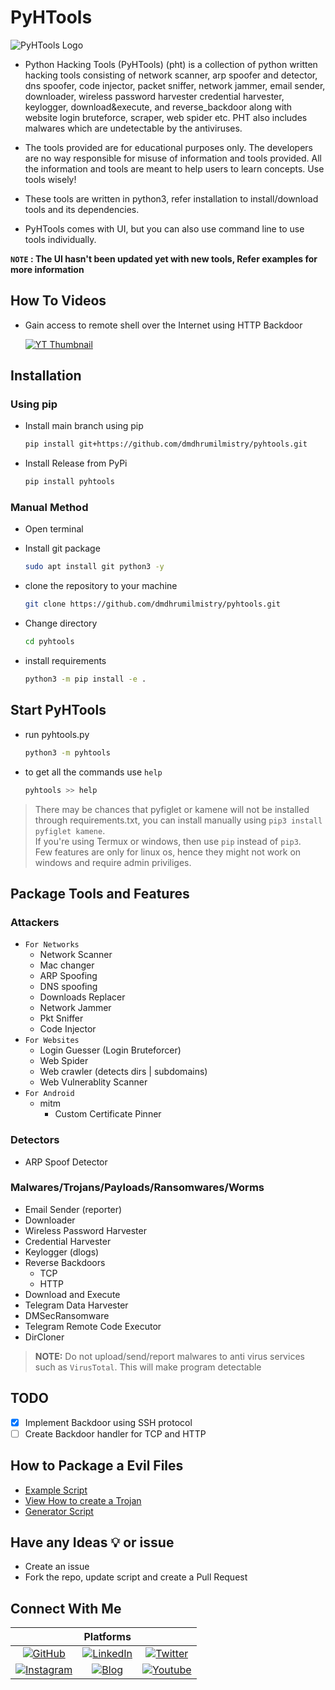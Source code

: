 # PyHTools

![PyHTools Logo](https://i.ibb.co/CtwVV5T/Py-HTools-without-bg-cropped.png)

- Python Hacking Tools (PyHTools) (pht) is a collection of python written hacking tools consisting of network scanner, arp spoofer and detector, dns spoofer, code injector, packet sniffer, network jammer, email sender, downloader, wireless password harvester credential harvester, keylogger, download&execute, and reverse_backdoor along with website login bruteforce, scraper, web spider etc. PHT also includes malwares which are undetectable by the antiviruses.

- The tools provided are for educational purposes only. The developers are no way responsible for misuse of information and tools provided. All the information and tools are meant to help users to learn concepts. Use tools wisely!

- These tools are written in python3, refer installation to install/download tools and its dependencies.

- PyHTools comes with UI, but you can also use command line to use tools individually.

**`NOTE` : The UI hasn't been updated yet with new tools, Refer examples for more information**

## How To Videos

- Gain access to remote shell over the Internet using HTTP Backdoor

  [![YT Thumbnail](https://img.youtube.com/vi/Wg-PiywAqyw/maxresdefault.jpg)](https://youtu.be/Wg-PiywAqyw)

## Installation

### Using pip

- Install main branch using pip

  ```bash
  pip install git+https://github.com/dmdhrumilmistry/pyhtools.git
  ```

- Install Release from PyPi

  ```bash
  pip install pyhtools
  ```

### Manual Method

- Open terminal

- Install git package

  ```bash
  sudo apt install git python3 -y
  ```

- clone the repository to your machine

  ```bash
  git clone https://github.com/dmdhrumilmistry/pyhtools.git
  ```

- Change directory

  ```bash
  cd pyhtools
  ```

- install requirements

  ```bash
  python3 -m pip install -e .
  ```

## Start PyHTools

- run pyhtools.py

  ```bash
  python3 -m pyhtools
  ```

- to get all the commands use `help`

  ```bash
  pyhtools >> help
  ```

> There may be chances that pyfiglet or kamene will not be installed through requirements.txt, you can install manually using `pip3 install pyfiglet kamene`.  
> If you're using Termux or windows, then use `pip` instead of `pip3`.  
> Few features are only for linux os, hence they might not work on windows and require admin priviliges.

## Package Tools and Features

### Attackers

- `For Networks`
  - Network Scanner
  - Mac changer
  - ARP Spoofing
  - DNS spoofing
  - Downloads Replacer
  - Network Jammer
  - Pkt Sniffer
  - Code Injector
- `For Websites`
  - Login Guesser (Login Bruteforcer)
  - Web Spider
  - Web crawler (detects dirs | subdomains)
  - Web Vulnerablity Scanner
- `For Android`
  - mitm
    - Custom Certificate Pinner

### Detectors

- ARP Spoof Detector

### Malwares/Trojans/Payloads/Ransomwares/Worms

- Email Sender (reporter)
- Downloader
- Wireless Password Harvester
- Credential Harvester
- Keylogger (dlogs)
- Reverse Backdoors
  - TCP
  - HTTP
- Download and Execute
- Telegram Data Harvester
- DMSecRansomware
- Telegram Remote Code Executor
- DirCloner

> **NOTE:** Do not upload/send/report malwares to anti virus services such as `VirusTotal`. This will make program detectable

## TODO

- [x] Implement Backdoor using SSH protocol
- [ ] Create Backdoor handler for TCP and HTTP

## How to Package a Evil Files

- [Example Script](./examples/EvilFiles)
- [View How to create a Trojan](./HowTo/Malwares/CreateTrojanPackage.md)
- [Generator Script](./examples/EvilFiles/generatorScript.py)

## Have any Ideas 💡 or issue

- Create an issue
- Fork the repo, update script and create a Pull Request

## Connect With Me

|                                                                                                                       |                                                       Platforms                                                       |                                                                                                                                        |
| :-------------------------------------------------------------------------------------------------------------------: | :-------------------------------------------------------------------------------------------------------------------: | :------------------------------------------------------------------------------------------------------------------------------------: |
|       [![GitHub](https://img.shields.io/badge/Github-dmdhrumilmistry-333)](https://github.com/dmdhrumilmistry)        | [![LinkedIn](https://img.shields.io/badge/LinkedIn-Dhrumil%20Mistry-4078c0)](https://linkedin.com/in/dmdhrumilmistry) |             [![Twitter](https://img.shields.io/badge/Twitter-dmdhrumilmistry-4078c0)](https://twitter.com/dmdhrumilmistry)             |
| [![Instagram](https://img.shields.io/badge/Instagram-dmdhrumilmistry-833ab4)](https://instagram.com/dmdhrumilmistry/) |     [![Blog](https://img.shields.io/badge/Blog-Dhrumil%20Mistry-bd2c00)](https://dmdhrumilmistry.github.io/blog)      | [![Youtube](https://img.shields.io/badge/YouTube-Dhrumil%20Mistry-critical)](https://www.youtube.com/channel/UChbjrRvbzgY3BIomUI55XDQ) |

